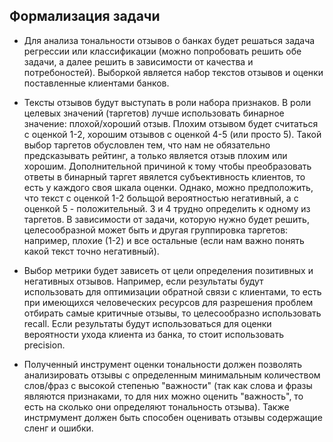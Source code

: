 ## Формализация задачи
* Для анализа тональности отзывов о банках будет решаться задача регрессии или классификации (можно попробовать решить обе задачи, а далее решить в зависимости от качества и потребоностей). Выборкой является набор текстов отзывов и оценки поставленные клиентами банков.
 
* Тексты отзывов будут выступать в роли набора признаков. В роли целевых значений (таргетов) лучше использовать бинарное значение: плохой/хороший отзыв. Плохим отзывом будет считаться с оценкой 1-2, хорошим отзывов с оценкой 4-5 (или просто 5). Такой выбор таргетов обусловлен тем, что нам не обязательно предсказывать рейтинг, а только является отзыв плохим или хорошим. Дополнительной причиной к тому чтобы преобразовать ответы в бинарный таргет явялется субъективность клиентов, то есть у каждого своя шкала оценки. Однако, можно предположить, что текст с оценкой 1-2 больщой вероятностью негативный, а с оценкой 5 - положительный. 3 и 4 трудно определить к одному из таргетов. В зависимости от задачи, которую нужно будет решить, целесообразной может быть и другая группировка таргетов: например, плохие (1-2) и все остальные (если нам важно понять какой текст точно негативный).

* Выбор метрики будет зависеть от цели определения позитивных и негативных отзывов. Например, если результаты будут использовать для оптимизации обратной связи с клиентами, то есть при имеющихся человеческих ресурсов для разрешения проблем отбирать самые критичные отзывы, то целесообразно использовать recall. Если результаты будут использоваться для оценки вероятности ухода клиента из банка, то стоит использовать precision.

* Полученный инструмент оценки тональности должен позволять анализировать отзывы с определенным минимальным количеством слов/фраз с высокой степенью "важности" (так как слова и фразы являются признаками, то для них можно оценить "важность", то есть на сколько они определяют тональность отзыва). Также инстрмумент должен быть способен оценивать отзывы содержащие сленг и ошибки.
